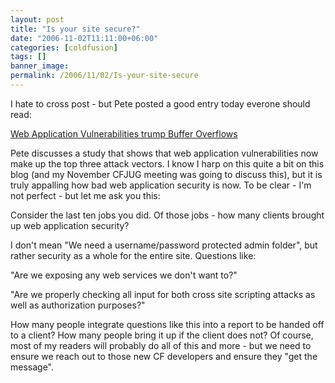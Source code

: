 ```yaml
---
layout: post
title: "Is your site secure?"
date: "2006-11-02T11:11:00+06:00"
categories: [coldfusion]
tags: []
banner_image: 
permalink: /2006/11/02/Is-your-site-secure
---
```


I hate to cross post - but Pete posted a good entry today everone should read:

<a href="http://www.petefreitag.com/item/593.cfm">Web Application Vulnerabilities trump Buffer Overflows</a>

Pete discusses a study that shows that web application vulnerabilities now make up the top three attack vectors. I know I harp on this quite a bit on this blog (and my November CFJUG meeting was going to discuss this), but it is truly appalling how bad web application security is now. To be clear - I'm not perfect - but let me ask you this:

Consider the last ten jobs you did. Of those jobs - how many clients brought up web application security?

I don't mean "We need a username/password protected admin folder", but rather security as a whole for the entire site. Questions like:

"Are we exposing any web services we don't want to?"

"Are we properly checking all input for both cross site scripting attacks as well as authorization purposes?"

How many people integrate questions like this into a report to be handed off to a client? How many people bring it up if the client does not? Of course, most of my readers will probably do all of this and more - but we need to ensure we reach out to those new CF developers and ensure they "get the message".